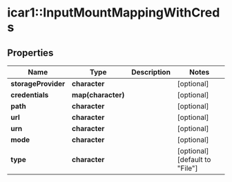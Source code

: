 # icar1::InputMountMappingWithCreds


## Properties
Name | Type | Description | Notes
------------ | ------------- | ------------- | -------------
**storageProvider** | **character** |  | [optional] 
**credentials** | **map(character)** |  | [optional] 
**path** | **character** |  | [optional] 
**url** | **character** |  | [optional] 
**urn** | **character** |  | [optional] 
**mode** | **character** |  | [optional] 
**type** | **character** |  | [optional] [default to &quot;File&quot;] 


